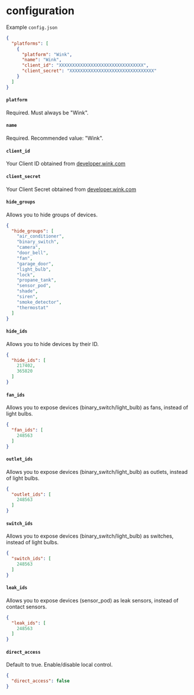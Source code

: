 # configuration

Example `config.json`

```json
{
  "platforms": [
    {
      "platform": "Wink",
      "name": "Wink",
      "client_id": "XXXXXXXXXXXXXXXXXXXXXXXXXXXXXXXX",
      "client_secret": "XXXXXXXXXXXXXXXXXXXXXXXXXXXXXXXX"
    }
  ]
}
```

#### `platform`

Required. Must always be "Wink".

#### `name`

Required. Recommended value: "Wink".

#### `client_id`

Your Client ID obtained from [developer.wink.com](https://developer.wink.com)

#### `client_secret`

Your Client Secret obtained from [developer.wink.com](https://developer.wink.com)

#### `hide_groups`

Allows you to hide groups of devices.

```json
{
  "hide_groups": [
    "air_conditioner",
    "binary_switch",
    "camera",
    "door_bell",
    "fan",
    "garage_door",
    "light_bulb",
    "lock",
    "propane_tank",
    "sensor_pod",
    "shade",
    "siren",
    "smoke_detector",
    "thermostat"
  ]
}
```

#### `hide_ids`

Allows you to hide devices by their ID.

```json
{
  "hide_ids": [
    217402,
    365820
  ]
}
```

#### `fan_ids`

Allows you to expose devices (binary_switch/light_bulb) as fans, instead of light bulbs.

```json
{
  "fan_ids": [
    248563
  ]
}
```

#### `outlet_ids`

Allows you to expose devices (binary_switch/light_bulb) as outlets, instead of light bulbs.

```json
{
  "outlet_ids": [
    248563
  ]
}
```

#### `switch_ids`

Allows you to expose devices (binary_switch/light_bulb) as switches, instead of light bulbs.

```json
{
  "switch_ids": [
    248563
  ]
}
```

#### `leak_ids`

Allows you to expose devices (sensor_pod) as leak sensors, instead of contact sensors.

```json
{
  "leak_ids": [
    248563
  ]
}
```


#### `direct_access`

Default to true. Enable/disable local control.

```json
{
  "direct_access": false
}
```
